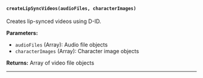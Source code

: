#### `createLipSyncVideos(audioFiles, characterImages)`

Creates lip-synced videos using D-ID.

**Parameters:**
- `audioFiles` (Array): Audio file objects
- `characterImages` (Array): Character image objects

**Returns:** Array of video file objects

---
